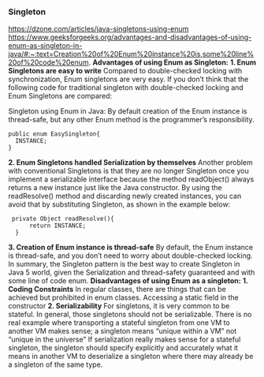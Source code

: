 ### Singleton
https://dzone.com/articles/java-singletons-using-enum
https://www.geeksforgeeks.org/advantages-and-disadvantages-of-using-enum-as-singleton-in-java/#:~:text=Creation%20of%20Enum%20instance%20is,some%20line%20of%20code%20enum.
**Advantages of using Enum as Singleton:**
**1. Enum Singletons are easy to write**
Compared to double-checked locking with synchronization, Enum singletons are very easy. If you don’t think that the following code for traditional singleton with double-checked locking and Enum Singletons are compared:

Singleton using Enum in Java: By default creation of the Enum instance is thread-safe, but any other Enum method is the programmer’s responsibility.
```
public enum EasySingleton{
  INSTANCE;
}
```
**2. Enum Singletons handled Serialization by themselves**
Another problem with conventional Singletons is that they are no longer Singleton once you implement a serializable interface because the method readObject() always returns a new instance just like the Java constructor. By using the readResolve() method and discarding newly created instances, you can avoid that by substituting Singleton, as shown in the example below:
```
 private Object readResolve(){
      return INSTANCE;
  }
```
**3. Creation of Enum instance is thread-safe**
By default, the Enum instance is thread-safe, and you don’t need to worry about double-checked locking.
In summary, the Singleton pattern is the best way to create Singleton in Java 5 world, given the Serialization and thread-safety guaranteed and with some line of code enum.
**Disadvantages of using Enum as a singleton:**
**1. Coding Constraints**
In regular classes, there are things that can be achieved but prohibited in enum classes. Accessing a static field in the constructor
**2. Serializability**
For singletons, it is very common to be stateful. In general, those singletons should not be serializable. There is no real example where transporting a stateful singleton from one VM to another VM makes sense; a singleton means “unique within a VM” not “unique in the universe”
If serialization really makes sense for a stateful singleton, the singleton should specify explicitly and accurately what it means in another VM to deserialize a singleton where there may already be a singleton of the same type.
<!--stackedit_data:
eyJoaXN0b3J5IjpbLTE1ODEzMTA0NF19
-->